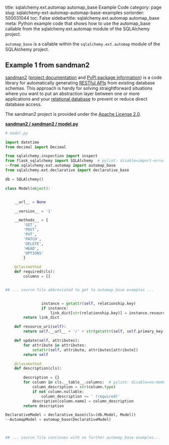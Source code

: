 title: sqlalchemy.ext.automap automap_base Example Code
category: page
slug: sqlalchemy-ext-automap-automap-base-examples
sortorder: 500031044
toc: False
sidebartitle: sqlalchemy.ext.automap automap_base
meta: Python example code that shows how to use the automap_base callable from the sqlalchemy.ext.automap module of the SQLAlchemy project.


`automap_base` is a callable within the `sqlalchemy.ext.automap` module of the SQLAlchemy project.



## Example 1 from sandman2
[sandman2](https://github.com/jeffknupp/sandman2)
([project documentation](https://sandman2.readthedocs.io/en/latest/)
and
[PyPI package information](https://pypi.org/project/sandman2/))
is a code library for automatically generating
[RESTful APIs](/application-programming-interfaces.html) from
existing database schemas. This approach is handy for solving
straightforward situations where you want to put an abstraction
layer between one or more applications and your
[relational database](/databases.html) to prevent or reduce
direct database access.

The sandman2 project is provided under the
[Apache License 2.0](https://github.com/jeffknupp/sandman2/blob/master/LICENSE).

[**sandman2 / sandman2 / model.py**](https://github.com/jeffknupp/sandman2/blob/master/sandman2/./model.py)

```python
# model.py

import datetime
from decimal import Decimal

from sqlalchemy.inspection import inspect
from flask_sqlalchemy import SQLAlchemy  # pylint: disable=import-error,no-name-in-module
~~from sqlalchemy.ext.automap import automap_base
from sqlalchemy.ext.declarative import declarative_base

db = SQLAlchemy()

class Model(object):


    __url__ = None

    __version__ = '1'

    __methods__ = {
        'GET',
        'POST',
        'PUT',
        'PATCH',
        'DELETE',
        'HEAD',
        'OPTIONS'
        }

    @classmethod
    def required(cls):
        columns = []


## ... source file abbreviated to get to automap_base examples ...


                instance = getattr(self, relationship.key)
                if instance:
                    link_dict[str(relationship.key)] = instance.resource_uri()
        return link_dict

    def resource_uri(self):
        return self.__url__ + '/' + str(getattr(self, self.primary_key()))

    def update(self, attributes):
        for attribute in attributes:
            setattr(self, attribute, attributes[attribute])
        return self

    @classmethod
    def description(cls):

        description = {}
        for column in cls.__table__.columns:  # pylint: disable=no-member
            column_description = str(column.type)
            if not column.nullable:
                column_description += ' (required)'
            description[column.name] = column_description
        return description

DeclarativeModel = declarative_base(cls=(db.Model, Model))
~~AutomapModel = automap_base(DeclarativeModel)



## ... source file continues with no further automap_base examples...

```

